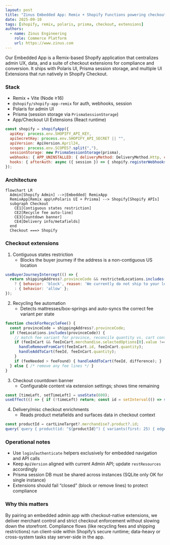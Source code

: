 ```yaml
---
layout: post
title: "Zinus Embedded App: Remix + Shopify Functions powering checkout experiences"
date: 2025-09-10
tags: [shopify, remix, polaris, prisma, checkout, extensions]
authors:
  - name: Zinus Engineering
    role: Commerce Platform
    url: https://www.zinus.com
---
```


Our Embedded App is a Remix-based Shopify application that centralizes admin UX, data, and a suite of checkout extensions for compliance and conversion. It ships with Polaris UI, Prisma session storage, and multiple UI Extensions that run natively in Shopify Checkout.

### Stack
- Remix + Vite (Node ≥16)
- `@shopify/shopify-app-remix` for auth, webhooks, session
- Polaris for admin UI
- Prisma (session storage via `PrismaSessionStorage`)
- App/Checkout UI Extensions (React runtime)

```1:21:c:/Zinus/Zinus/ZinusEmbeddedApp/app/shopify.server.js
const shopify = shopifyApp({
  apiKey: process.env.SHOPIFY_API_KEY,
  apiSecretKey: process.env.SHOPIFY_API_SECRET || "",
  apiVersion: ApiVersion.April24,
  scopes: process.env.SCOPES?.split(","),
  sessionStorage: new PrismaSessionStorage(prisma),
  webhooks: { APP_UNINSTALLED: { deliveryMethod: DeliveryMethod.Http, callbackUrl: "/webhooks" } },
  hooks: { afterAuth: async ({ session }) => { shopify.registerWebhooks({ session }); } },
});
```

### Architecture

```mermaid
flowchart LR
  Admin[Shopify Admin] -->|Embedded| RemixApp
  RemixApp[Remix app\nPolaris UI + Prisma] --> Shopify[Shopify APIs]
  subgraph Checkout
    CE1[Contiguous states restriction]
    CE2[Recycle fee auto-line]
    CE3[Countdown banner]
    CE4[Delivery info/metafields]
  end
  Checkout ===> Shopify
```

### Checkout extensions

1) Contiguous states restriction
   - Blocks the buyer journey if the address is a non-contiguous US location

```12:21:c:/Zinus/Zinus/ZinusEmbeddedApp/extensions/contiguous-states-restriction/src/Checkout.jsx
useBuyerJourneyIntercept(() => {
  return shippingAddress?.provinceCode && restrictedLocations.includes(shippingAddress?.provinceCode)
    ? { behavior: 'block', reason: 'We currently do not ship to your location.', errors: [{ message: 'We ship to the 48 contiguous states...', target: '$.cart.deliveryGroups[0].deliveryAddress.provinceCode' }] }
    : { behavior: 'allow' };
});
```

2) Recycling fee automation
   - Detects mattresses/box-springs and auto-syncs the correct fee variant per state

```34:58:c:/Zinus/Zinus/ZinusEmbeddedApp/extensions/recycle-fee/src/Checkout.jsx
function checkForRecycleFee() {
  const provinceCode = shippingAddress?.provinceCode;
  if (feeLocations.includes(provinceCode)) {
    // match fee variant for province, reconcile quantity vs. cart contents
    if (feeInCart && feeInCart.merchandise.selectedOptions[0].value !== provinceCode) {
      handleRemoveFromCart(feeInCart.id, feeInCart.quantity);
      handleAddToCart(feeId, feeInCart.quantity);
    }
    if (feeNeeded > feeFound) { handleAddToCart(feeId, difference); }
  } else { /* remove any fee lines */ }
}
```

3) Checkout countdown banner
   - Configurable content via extension settings; shows time remaining

```12:26:c:/Zinus/Zinus/ZinusEmbeddedApp/extensions/zinus-checkout-countdown/src/Checkout.jsx
const [timeLeft, setTimeLeft] = useState(600);
useEffect(() => { if (!timeLeft) return; const id = setInterval(() => setTimeLeft(timeLeft - 1), 1000); return () => clearInterval(id); }, [timeLeft]);
```

4) Delivery/misc checkout enrichments
   - Reads product metafields and surfaces data in checkout context

```27:41:c:/Zinus/Zinus/ZinusEmbeddedApp/extensions/zinus-checkout-delivery/src/Checkout.jsx
const productId = cartLineTarget?.merchandise?.product?.id;
query(`query { product(id: "${productId}") { variants(first: 25) { edges { node { metafield(namespace: "custom", key: "mattress_height") { value } } } } } }`) ...
```

### Operational notes
- Use `login`/`authenticate` helpers exclusively for embedded navigation and API calls
- Keep `ApiVersion` aligned with current Admin API; update `restResources` accordingly
- Prisma session DB must be shared across instances (SQLite only OK for single instance)
- Extensions should fail “closed” (block or remove lines) to protect compliance

### Why this matters
By pairing an embedded admin app with checkout-native extensions, we deliver merchant control and strict checkout enforcement without slowing down the storefront. Compliance flows (like recycling fees and shipping restrictions) run client-side within Shopify’s secure runtime; data-heavy or cross-system tasks stay server-side in the app.


